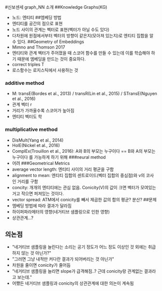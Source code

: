 #신보센세 graph_NN 소개
##Knowledge Graphs(KG)
- 노드: 엔티티
##엠베딩 방법
- 엔티티를 공간의 점으로 표현
- 노드 사이의 관계는 벡터로 표현(벡터가 아닐 수도 있다)
- 다차원에 원점에서부터 벡터의 방향이 같은지(모아져 있는지)로 엔티티 집합을 알 수 있다.
##Geometry of Embeddings
- Mimno and Thomson 2017
- 엔티티와 관계 벡터가 주어졌을 때 스코어 함수를 만들 수 있는데 이를 학습해야 하기 때문에 엠베딩을 만드는 것이 중요하다.
- correct triples T
- 로스함수는 로지스틱에서 사용하는 것
### additive method
- M: transE(Bordes et al., 2013) / transR(Lin et al., 2015) / STransE(Nguyen et al., 2016)
- 관계 벡터 r
- 거리가 가까울수록 스코어가 높아짐
- 엔티티 벡터도 학
### multiplicative method
- DisMult(Yang et al., 2014)
- HolE(Nickel et al., 2016)
- ComplEx(Trouillon et al., 2016): A와 B의 부모는 누구이다 == B와 A의 부모는 누구이다 를 가능하게 하기 위해
###neural method
- 어려
###Geometrical Metrics
- average vector length: 엔티티 사이의 거리 평균을 구함
- alignment to mean: 엔티티 집합의 센트로이드(벡터 집합의 중심점)와 v의 코사인 거리를 구함
- concity: 개개의 엔티티에는 관심 없음. Conicity(V)의 값이 크면 벡터가 모여있는거고 작으면 퍼져있는 것이다.
- vector spread: ATM에서 conicity를 빼서 제곱한 값의 합의 평균? 분산?
##문제
- 엠베딩 방법에 따라 결과가 달라짐
- 하이퍼파라메터의 영향(네거티브 샘플링으로 인한 영향)
- 상관관계...?

## 의논점
- "네거티브 샘플링을 늘린다는 소리는 공기 정도가 어느 정도 이상인 것 외에는 취급하지 않는 것 아닌가?"
- "그러면 그냥 내적만 커다란 결과가 되어버리는 것 아닌가"
- 차원을 줄이면 conicity가 줄어듬
- "네거티브 샘플링을 늘리면 slope가 급격해짐..? 근데 conicity랑 관계없는 결과라고 보는데."
- 어쨌든 네거티브 샘플링과 conicity의 상관관계에 대한 의논이 계속됨